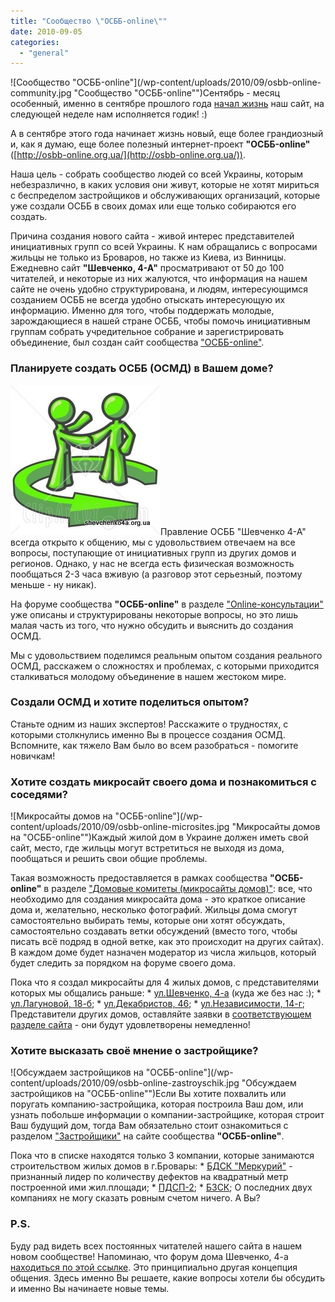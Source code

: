 ```yaml
---
title: "Сообщество \"ОСББ-online\""
date: 2010-09-05
categories: 
  - "general"
---
```


![Сообщество "ОСББ-online"](/wp-content/uploads/2010/09/osbb-online-community.jpg "Сообщество "ОСББ-online"")Сентябрь - месяц особенный, именно в сентябре прошлого года [начал жизнь](http://shevchenko4a.brovary.org/site-launch/) наш сайт, на следующей неделе нам исполняется годик! :)

А в сентябре этого года начинает жизнь новый, еще более грандиозный и, как я думаю, еще более полезный интернет-проект **"ОСББ-online"** ([http://osbb-online.org.ua/](http://osbb-online.org.ua/)).

Наша цель - собрать сообщество людей со всей Украины, которым небезразлично, в каких условия они живут, которые не хотят мириться с беспределом застройщиков и обслуживающих организаций, которые уже создали ОСББ в своих домах или еще только собираются его создать.

Причина создания нового сайта - живой интерес представителей инициативных групп со всей Украины. К нам обращались с вопросами жильцы не только из Броваров, но также из Киева, из Винницы. Ежедневно сайт **"Шевченко, 4-А"** просматривают от 50 до 100 читателей, и <!--more-->некоторые из них жалуются, что информация на нашем сайте не очень удобно структурирована, и людям, интересующимся созданием ОСББ не всегда удобно отыскать интересующую их информацию. Именно для того, чтобы поддержать молодые, зарождающиеся в нашей стране ОСББ, чтобы помочь инициативным группам собрать учредительное собрание и зарегистрировать объединение, был создан сайт сообщества ["ОСББ-online"](http://osbb-online.org.ua/).

### Планируете создать ОСББ (ОСМД) в Вашем доме?

![ОСМД (ОСББ) - консультации](/wp-content/uploads/2010/09/osbb-online-consulting.jpg "ОСМД (ОСББ) - консультации")Правление ОСББ "Шевченко 4-А" всегда открыто к общению, мы с удовольствием отвечаем на все вопросы, поступающие от инициативных групп из других домов и регионов. Однако, у нас не всегда есть физическая возможность пообщаться 2-3 часа вживую (а разговор этот серьезный, поэтому меньше - ну никак).

На форуме сообщества **"ОСББ-online"** в разделе ["Online-консультации"](http://osbb-online.org.ua/viewforum.php?f=16) уже описаны и структурированы некоторые вопросы, но это лишь малая часть из того, что нужно обсудить и выяснить до создания ОСМД.

Мы с удовольствием поделимся реальным опытом создания реального ОСМД, расскажем о сложностях и проблемах, с которыми приходится сталкиваться молодому объединение в нашем жестоком мире.

### Создали ОСМД и хотите поделиться опытом?

Станьте одним из наших экспертов! Расскажите о трудностях, с которыми столкнулись именно Вы в процессе создания ОСМД. Вспомните, как тяжело Вам было во всем разобраться - помогите новичкам!

### Хотите создать микросайт своего дома и познакомиться с соседями?

![Микросайты домов на "ОСББ-online"](/wp-content/uploads/2010/09/osbb-online-microsites.jpg "Микросайты домов на "ОСББ-online"")Каждый жилой дом в Украине должен иметь свой сайт, место, где жильцы могут встретиться не выходя из дома, пообщаться и решить свои общие проблемы.

Такая возможность предоставляется в рамках сообщества **"ОСББ-online"** в разделе ["Домовые комитеты (микросайты домов)"](http://osbb-online.org.ua/viewforum.php?f=3): все, что необходимо для создания микросайта дома - это краткое описание дома и, желательно, несколько фотографий. Жильцы дома смогут самостоятельно выбирать темы, которые они хотят обсуждать, самостоятельно создавать ветки обсуждений (вместо того, чтобы писать всё подряд в одной ветке, как это происходит на других сайтах). В каждом доме будет назначен модератор из числа жильцов, который будет следить за порядком на форуме своего дома.

Пока что я создал микросайты для 4 жилых домов, с представителями которых мы общались раньше: \* [ул.Шевченко, 4-а](http://osbb-online.org.ua/viewforum.php?f=6) (куда же без нас :); \* [ул.Лагуновой, 18-б](http://osbb-online.org.ua/viewforum.php?f=9); \* [ул.Декабристов, 46](http://osbb-online.org.ua/viewforum.php?f=8); \* [ул.Независимости, 14-г](http://osbb-online.org.ua/viewforum.php?f=10); Представители других домов, оставляйте заявки в [соответствующем разделе сайта](http://osbb-online.org.ua/viewforum.php?f=11) - они будут удовлетворены немедленно!

### Хотите высказать своё мнение о застройщике?

![Обсуждаем застройщиков на "ОСББ-online"](/wp-content/uploads/2010/09/osbb-online-zastroyschik.jpg "Обсуждаем застройщиков на "ОСББ-online"")Если Вы хотите похвалить или поругать компанию-застройщика, которая построила Ваш дом, или узнать побольше информации о компании-застройщике, которая строит Ваш будущий дом, тогда Вам обязательно стоит ознакомиться с разделом ["Застройщики"](http://osbb-online.org.ua/viewforum.php?f=12) на сайте сообщества **"ОСББ-online"**.

Пока что в списке находятся только 3 компании, которые занимаются строительством жилых домов в г.Бровары: \* [БДСК "Меркурий"](http://osbb-online.org.ua/viewforum.php?f=13) - признанный лидер по количеству дефектов на квадратный метр построенной ими жил.площади; \* [ПДСП-2](http://osbb-online.org.ua/viewforum.php?f=14); \* [БЗСК](http://osbb-online.org.ua/viewforum.php?f=15); О последних двух компаниях не могу сказать ровным счетом ничего. А Вы?

### P.S.

Буду рад видеть всех постоянных читателей нашего сайта в нашем новом сообществе! Напоминаю, что форум дома Шевченко, 4-а [находиться по этой ссылке](http://osbb-online.org.ua/viewforum.php?f=6). Это принципиально другая концепция общения. Здесь именно Вы решаете, какие вопросы хотели бы обсудить и именно Вы начинаете новые темы.

